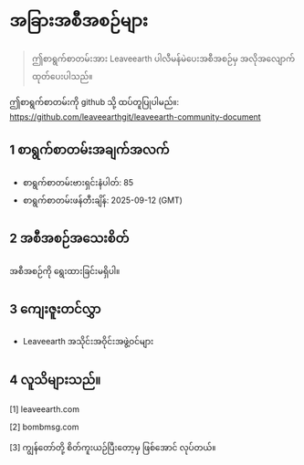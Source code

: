 # အခြားအစီအစဉ်များ

>ဤစာရွက်စာတမ်းအား Leaveearth ပါလီမန်မဲပေးအစီအစဉ်မှ အလိုအလျောက်ထုတ်ပေးပါသည်။

ဤစာရွက်စာတမ်းကို github သို့ ထပ်တူပြုပါမည်။: https://github.com/leaveearthgit/leaveearth-community-document

## 1 စာရွက်စာတမ်းအချက်အလက်

- စာရွက်စာတမ်းဗားရှင်းနံပါတ်: 85
- စာရွက်စာတမ်းဖန်တီးချိန်: 2025-09-12 (GMT)

## 2 အစီအစဉ်အသေးစိတ်

အစီအစဉ်ကို ရွေးထားခြင်းမရှိပါ။

## 3 ကျေးဇူးတင်လွှာ
* Leaveearth အသိုင်းအဝိုင်းအဖွဲ့ဝင်များ

## 4 လူသိများသည်။
[1] leaveearth.com

[2] bombmsg.com

[3] ကျွန်တော်တို့ စိတ်ကူးယဉ်ပြီးတော့မှ ဖြစ်အောင် လုပ်တယ်။
